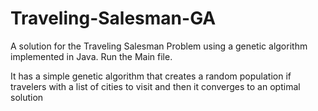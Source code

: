 # Traveling-Salesman-GA

A solution for the Traveling Salesman Problem using a genetic algorithm implemented in Java. Run the Main file.

It has a simple genetic algorithm that creates a random population if travelers with a list of cities to visit and then it converges to an optimal solution 
